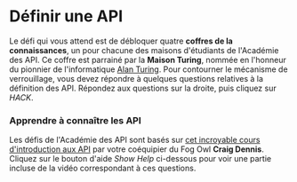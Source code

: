 # Définir une API

Le défi qui vous attend est de débloquer quatre **coffres de la connaissances**, un pour chacune des maisons d'étudiants de l'Académie des API. Ce coffre est parrainé par la **Maison Turing**, nommée en l'honneur du pionnier de l'informatique [Alan Turing](https://en.wikipedia.org/wiki/Alan_Turing). Pour contourner le mécanisme de verrouillage, vous devez répondre à quelques questions relatives à la définition des API. Répondez aux questions sur la droite, puis cliquez sur *HACK*.

### Apprendre à connaître les API

Les défis de l'Académie des API sont basés sur [cet incroyable cours d'introduction aux API](https://www.youtube.com/watch?v=GZvSYJDk-us) par votre coéquipier du Fog Owl **Craig Dennis**. Cliquez sur le bouton d'aide *Show Help* ci-dessous pour voir une partie incluse de la vidéo correspondant à ces questions.
